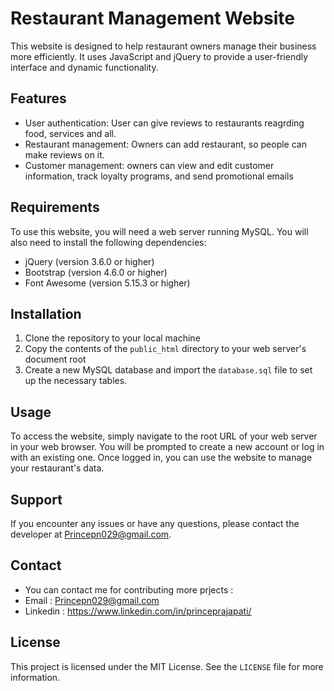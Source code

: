 # Restaurant Management Website

This website is designed to help restaurant owners manage their business more efficiently. It uses JavaScript and jQuery to provide a user-friendly interface and dynamic functionality.

## Features

- User authentication: User can give reviews to restaurants reagrding food, services and all.
- Restaurant management: Owners can add restaurant, so people can make reviews on it.
- Customer management: owners can view and edit customer information, track loyalty programs, and send promotional emails

## Requirements

To use this website, you will need a web server running MySQL. You will also need to install the following dependencies:

- jQuery (version 3.6.0 or higher)
- Bootstrap (version 4.6.0 or higher)
- Font Awesome (version 5.15.3 or higher)

## Installation

1. Clone the repository to your local machine
2. Copy the contents of the `public_html` directory to your web server's document root
3. Create a new MySQL database and import the `database.sql` file to set up the necessary tables.

## Usage

To access the website, simply navigate to the root URL of your web server in your web browser. You will be prompted to create a new account or log in with an existing one. Once logged in, you can use the website to manage your restaurant's data.

## Support

If you encounter any issues or have any questions, please contact the developer at Princepn029@gmail.com.

## Contact
- You can contact me for contributing more prjects : 
- Email : Princepn029@gmail.com
- Linkedin : https://www.linkedin.com/in/princeprajapati/

## License

This project is licensed under the MIT License. See the `LICENSE` file for more information.

